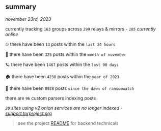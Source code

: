 
## summary
_november 23rd, 2023_

currently tracking `163` groups across `299` relays & mirrors - _`105` currently online_

⏲ there have been `13` posts within the `last 24 hours`

🦈 there have been `325` posts within the `month of november`

🪐 there have been `1467` posts within the `last 90 days`

🏚 there have been `4238` posts within the `year of 2023`

🦕 there have been `8928` posts `since the dawn of ransomwatch`

there are `96` custom parsers indexing posts

_`20` sites using v2 onion services are no longer indexed - [support.torproject.org](https://support.torproject.org/onionservices/v2-deprecation/)_

> see the project [README](https://github.com/joshhighet/ransomwatch#ransomwatch--) for backend technicals
